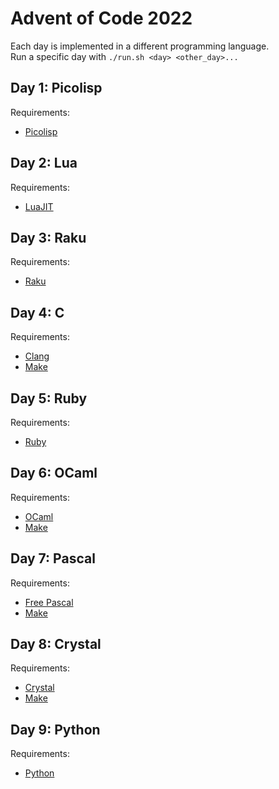 # Advent of Code 2022
Each day is implemented in a different programming language.  
Run a specific day with `./run.sh <day> <other_day>...`

## Day 1: Picolisp
Requirements:
 - [Picolisp](https://picolisp.com/)

## Day 2: Lua
Requirements:
 - [LuaJIT](https://luajit.org/)

## Day 3: Raku
Requirements:
 - [Raku](https://www.raku.org/)

## Day 4: C
Requirements:
 - [Clang](https://clang.llvm.org/)
 - [Make](https://www.gnu.org/software/make/)

## Day 5: Ruby
Requirements:
 - [Ruby](https://www.ruby-lang.org/)

## Day 6: OCaml
Requirements:
 - [OCaml](https://ocaml.org/)
 - [Make](https://www.gnu.org/software/make/)

## Day 7: Pascal
Requirements:
 - [Free Pascal](https://www.freepascal.org/)
 - [Make](https://www.gnu.org/software/make/)

## Day 8: Crystal
Requirements:
 - [Crystal](https://crystal-lang.org/)
 - [Make](https://www.gnu.org/software/make/)

## Day 9: Python
Requirements:
 - [Python](https://www.python.org/)
